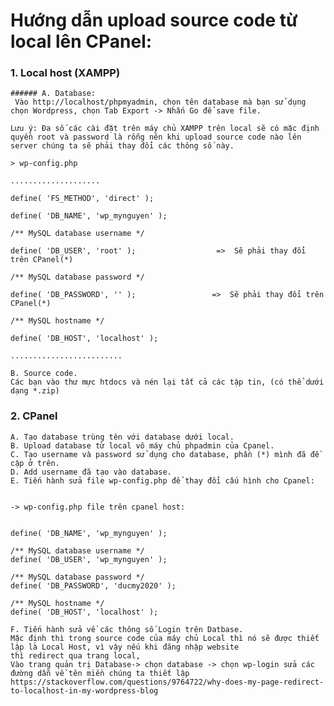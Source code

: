 # Hướng dẫn upload source code từ local lên CPanel:

### 1. Local host (XAMPP)

    ###### A. Database:
     Vào http://localhost/phpmyadmin, chọn tên database mà bạn sử dụng chọn Wordpress, chọn Tab Export -> Nhấn Go để save file.

    Lưu ý: Đa số các cài đặt trên máy chủ XAMPP trên local sẽ có mặc định quyền root và password là rỗng nên khi upload source code nào lên server chúng ta sẽ phải thay đổi các thông số này.

    > wp-config.php
    
    ....................

    define( 'FS_METHOD', 'direct' );

    define( 'DB_NAME', 'wp_mynguyen' );

    /** MySQL database username */
    
    define( 'DB_USER', 'root' );                  =>  Sẽ phải thay đổi trên CPanel(*)

    /** MySQL database password */
    
    define( 'DB_PASSWORD', '' );                 =>  Sẽ phải thay đổi trên CPanel(*)
  
    /** MySQL hostname */
    
    define( 'DB_HOST', 'localhost' );

    .........................
    
    B. Source code.
    Các bạn vào thư mực htdocs và nén lại tất cả các tập tin, (có thể dưới dạng *.zip)
    
### 2. CPanel 
    A. Tạo database trùng tên với database dưới local.
    B. Upload database từ local vô máy chủ phpadmin của Cpanel.
    C. Tạo username và password sử dụng cho database, phần (*) mình đã đề cập ở trên.
    D. Add username đã tạo vào database.
    E. Tiến hành sửa file wp-config.php để thay đổi cấu hình cho Cpanel:
    
    
    -> wp-config.php file trên cpanel host:
    
    
    define( 'DB_NAME', 'wp_mynguyen' );

    /** MySQL database username */
    define( 'DB_USER', 'wp_mynguyen' );

    /** MySQL database password */
    define( 'DB_PASSWORD', 'ducmy2020' );

    /** MySQL hostname */
    define( 'DB_HOST', 'localhost' );
    
    F. Tiến hành sửa về các thông số Login trên Datbase.
    Mặc định thì trong source code của máy chủ Local thì nó sẽ được thiết lập là Local Host, vì vậy nếu khi đăng nhập website 
    thì redirect qua trang local, 
    Vào trang quản trị Database-> chọn database -> chọn wp-login sửa các đường dẫn về tên miền chúng ta thiết lập
    https://stackoverflow.com/questions/9764722/why-does-my-page-redirect-to-localhost-in-my-wordpress-blog
    
    
    
